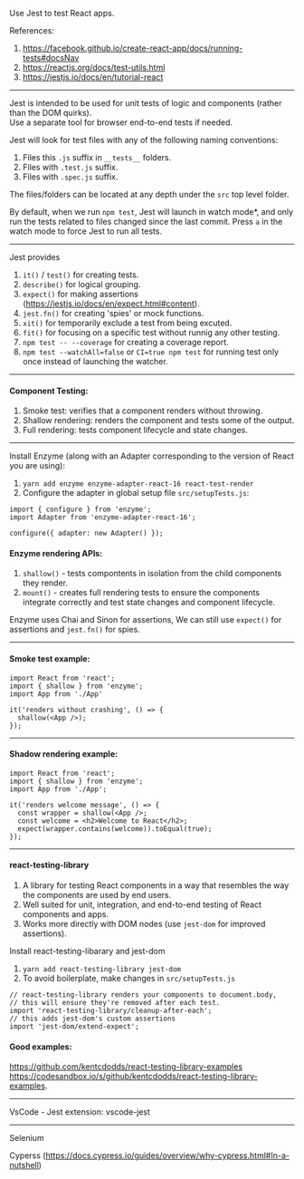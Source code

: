 Use Jest to test React apps.


References:
1. https://facebook.github.io/create-react-app/docs/running-tests#docsNav
2. https://reactjs.org/docs/test-utils.html
3. https://jestjs.io/docs/en/tutorial-react

---

Jest is intended to be used for unit tests of logic and components (rather than the DOM quirks).  
Use a separate tool for browser end-to-end tests if needed.

Jest will look for test files with any of the following naming conventions:
1. Files this `.js` suffix in `__tests__` folders.
2. Files with `.test.js` suffix.
3. Files with `.spec.js` suffix.  

The files/folders can be located at any depth under the `src` top level folder.

By default, when we run `npm test`, Jest will launch in watch mode*, 
and only run the tests related to files changed since the last commit. 
Press `a` in the watch mode to force Jest to run all tests.

---

Jest provides
1. `it()` / `test()` for creating tests.
2. `describe()` for logical grouping. 
3. `expect()` for making assertions (https://jestjs.io/docs/en/expect.html#content).
4. `jest.fn()` for creating 'spies' or mock functions. 
5. `xit()` for temporarily exclude a test from being excuted.
6. `fit()` for focusing on a specific test without runnig any other testing.
7. `npm test -- --coverage` for creating a coverage report. 
8. `npm test --watchAll=false` or `CI=true npm test` for running test only once instead of launching the watcher. 

---

#### Component Testing:
1. Smoke test: verifies that a component renders without throwing.
2. Shallow rendering: renders the component and tests some of the output.
3. Full rendering: tests component lifecycle and state changes.

---

Install Enzyme (along with an Adapter corresponding to the version of React you are using): 
1. `yarn add enzyme enzyme-adapter-react-16 react-test-render`
2. Configure the adapter in global setup file `src/setupTests.js`:
```
import { configure } from 'enzyme';
import Adapter from 'enzyme-adapter-react-16';

configure({ adapter: new Adapter() });
```

#### Enzyme rendering APIs:
1. `shallow()` - tests compontents in isolation from the child components they render.
2. `mount()` - creates full rendering tests to ensure the components integrate correctly and test state changes and component lifecycle.

Enzyme uses Chai and Sinon for assertions, We can still use `expect()` for assertions and `jest.fn()` for spies. 

---

#### Smoke test example:
```
import React from 'react';
import { shallow } from 'enzyme';
import App from './App'

it('renders without crashing', () => {
  shallow(<App />);
});
```
---

#### Shadow rendering example: 
```
import React from 'react';
import { shallow } from 'enzyme';
import App from './App';

it('renders welcome message', () => {
  const wrapper = shallow(<App />;
  const welcome = <h2>Welcome to React</h2>;
  expect(wrapper.contains(welcome)).toEqual(true);
});
```

---

#### react-testing-library
1. A library for testing React components in a way that resembles the way the components are used by end users.
2. Well suited for unit, integration, and end-to-end testing of React components and apps.
3. Works more directly with DOM nodes (use `jest-dom` for improved assertions).

Install react-testing-libarary and jest-dom
1. `yarn add react-testing-library jest-dom`
2. To avoid boilerplate, make changes in `src/setupTests.js`

```
// react-testing-library renders your components to document.body,
// this will ensure they're removed after each test.
import 'react-testing-library/cleanup-after-each';
// this adds jest-dom's custom assertions
import 'jest-dom/extend-expect';
```

#### Good examples: 
https://github.com/kentcdodds/react-testing-library-examples  
https://codesandbox.io/s/github/kentcdodds/react-testing-library-examples.

---

VsCode - Jest extension: vscode-jest


---

Selenium


Cyperss (https://docs.cypress.io/guides/overview/why-cypress.html#In-a-nutshell)




